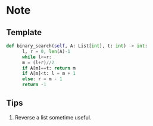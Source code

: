 # Note

## Template

``` py
def binary_search(self, A: List[int], t: int) -> int:
      l, r = 0, len(A)-1
      while l<=r:
      m = (l+r)//2
      if A[m]==t: return m
      if A[m]<t: l = m + 1
      else: r = m - 1
      return -1
```

## Tips

1. Reverse a list sometime useful.

